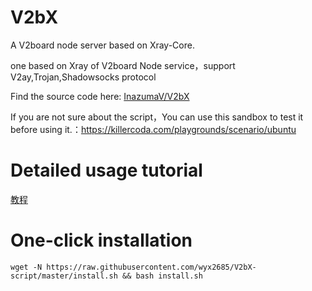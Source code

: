 # V2bX
A V2board node server based on Xray-Core.

one based on Xray of V2board Node service，support V2ay,Trojan,Shadowsocks protocol

Find the source code here: [InazumaV/V2bX](https://github.com/InazumaV/V2bX)

If you are not sure about the script，You can use this sandbox to test it before using it.：https://killercoda.com/playgrounds/scenario/ubuntu

# Detailed usage tutorial

[教程](https://v2bx.v-50.me/)

# One-click installation

```
wget -N https://raw.githubusercontent.com/wyx2685/V2bX-script/master/install.sh && bash install.sh
```
